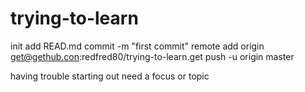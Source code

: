 # trying-to-learn
init
add READ.md
commit -m "first commit"
remote add origin get@gethub.con:redfred80/trying-to-learn.get
push -u origin master


having trouble starting out 
need a focus or topic 
